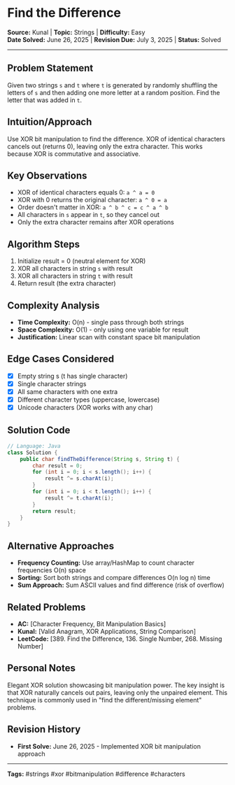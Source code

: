 # Find the Difference

**Source:** Kunal | **Topic:** Strings | **Difficulty:** Easy  
**Date Solved:** June 26, 2025 | **Revision Due:** July 3, 2025 | **Status:** Solved

---

## Problem Statement
Given two strings `s` and `t` where `t` is generated by randomly shuffling the letters of `s` and then adding one more letter at a random position. Find the letter that was added in `t`.

## Intuition/Approach
Use XOR bit manipulation to find the difference. XOR of identical characters cancels out (returns 0), leaving only the extra character. This works because XOR is commutative and associative.

## Key Observations
- XOR of identical characters equals 0: `a ^ a = 0`
- XOR with 0 returns the original character: `a ^ 0 = a`
- Order doesn't matter in XOR: `a ^ b ^ c = c ^ a ^ b`
- All characters in `s` appear in `t`, so they cancel out
- Only the extra character remains after XOR operations

## Algorithm Steps
1. Initialize result = 0 (neutral element for XOR)
2. XOR all characters in string `s` with result
3. XOR all characters in string `t` with result
4. Return result (the extra character)

## Complexity Analysis
- **Time Complexity:** O(n) - single pass through both strings
- **Space Complexity:** O(1) - only using one variable for result
- **Justification:** Linear scan with constant space bit manipulation

## Edge Cases Considered
- [x] Empty string s (t has single character)
- [x] Single character strings
- [x] All same characters with one extra
- [x] Different character types (uppercase, lowercase)
- [x] Unicode characters (XOR works with any char)

## Solution Code

```java
// Language: Java
class Solution {
    public char findTheDifference(String s, String t) {
        char result = 0;
        for (int i = 0; i < s.length(); i++) {
            result ^= s.charAt(i);
        }
        for (int i = 0; i < t.length(); i++) {
            result ^= t.charAt(i);
        }
        return result;
    }
}
```

## Alternative Approaches
- **Frequency Counting:** Use array/HashMap to count character frequencies O(n) space
- **Sorting:** Sort both strings and compare differences O(n log n) time
- **Sum Approach:** Sum ASCII values and find difference (risk of overflow)

## Related Problems
- **AC:** [Character Frequency, Bit Manipulation Basics]
- **Kunal:** [Valid Anagram, XOR Applications, String Comparison]
- **LeetCode:** [389. Find the Difference, 136. Single Number, 268. Missing Number]

## Personal Notes
Elegant XOR solution showcasing bit manipulation power. The key insight is that XOR naturally cancels out pairs, leaving only the unpaired element. This technique is commonly used in "find the different/missing element" problems.

## Revision History
- **First Solve:** June 26, 2025 - Implemented XOR bit manipulation approach

---
**Tags:** #strings #xor #bitmanipulation #difference #characters 